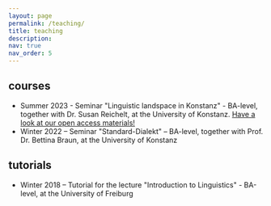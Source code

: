 ```yaml
---
layout: page
permalink: /teaching/
title: teaching
description: 
nav: true
nav_order: 5
---
```

## courses
- Summer 2023 - Seminar "Linguistic landspace in Konstanz" - BA-level, together with Dr. Susan Reichelt, at the University of Konstanz. [Have a look at our open access materials!](https://zenodo.org/records/10200678)
- Winter 2022 – Seminar "Standard-Dialekt" – BA-level, together with Prof. Dr. Bettina Braun, at the University of Konstanz

## tutorials
- Winter 2018 – Tutorial for the lecture "Introduction to Linguistics" - BA-level, at the University of Freiburg
